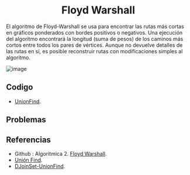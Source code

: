 <h1 align="center"> Floyd Warshall </h1>

El algoritmo de Floyd-Warshall se usa para encontrar las rutas más cortas en gráficos ponderados con bordes positivos o negativos. Una ejecución del algoritmo encontrará la longitud (suma de pesos) de los caminos más cortos entre todos los pares de vértices. Aunque no devuelve detalles de las rutas en sí, es posible reconstruir rutas con modificaciones simples al algoritmo.

![image](https://user-images.githubusercontent.com/97768733/197424811-611c9869-85cf-408b-a3a7-94ae3103c345.png)

## Codigo

* [UnionFind](https://github.com/HugoAlejandro2002/Algoritmos-y-Estructuras-de-Datos/blob/main/Estructuras%20de%20Datos/Union%20Find/unionFind.cpp).

## Problemas


## Referencias 
* Github : Algoritmica 2. [Floyd Warshall](https://github.com/PaulLandaeta/algoritmica2/tree/master/contenido/Teoria%20de%20Grafos/Floyd_Warshall).
* [Unión Find](https://es.m.wikipedia.org/wiki/Estructura_de_datos_para_conjuntos_disjuntos).
* [DJoinSet-UnionFind](https://jariasf.wordpress.com/2012/04/02/disjoint-set-union-find/).


